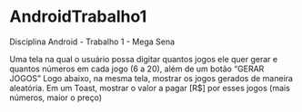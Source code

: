 # AndroidTrabalho1
Disciplina Android - Trabalho 1 - Mega Sena

Uma tela na qual o usuário possa digitar quantos jogos ele quer gerar e quantos números em cada jogo (6 a 20), além de um botão “GERAR JOGOS”
Logo abaixo, na mesma tela, mostrar os jogos gerados de maneira aleatória. Em um Toast, mostrar o valor a pagar [R$] por esses jogos (mais números, maior o preço)
